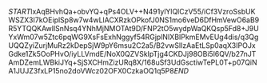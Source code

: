 $START$lxAqBHvhQa+obvYQ+qPs4OLV++N491ylYlQlCzV55/iCf3VzroSsbUKWSZX3I7kOEiplSp8w7w4wLlACXRzkOPkofJ0NS1mo6veD6DfHmVewO6aB9R5YTQQKAwIlSnNsq4YNhMjNMOTAt9D/FNP2tO5wydpWaQKQsp5Fd8+J9UYxWm07w5Ztc6pqWG9XsFsExhNggyf54RGjplNIXBIPkmEMvEUg4dis/q3QgUQQZyiZurjMuRz2kDepSjW9pY6msu2C2a5/B2vwSlIzAaEtLSp0aqX3IPOJxGdke1Zk5OoPHvO/iyLLVmdE/NoX0QZVSkIpTjg4CKDJj98OBi5l6QV/b27nJTAmDZemLWBkiJYq+SjSXCHmZizURq8X/168uSf3UdGsctiwTePL0T+p07QiNA1JUJZ3fxLP15no2doVWcz02OFX0CzkaOQ1q5P8$END$